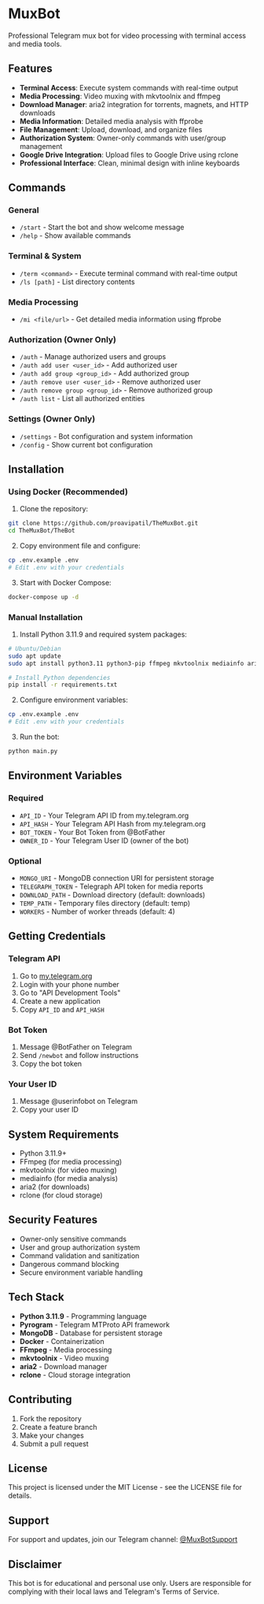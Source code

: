 # MuxBot

Professional Telegram mux bot for video processing with terminal access and media tools.

## Features

- **Terminal Access**: Execute system commands with real-time output
- **Media Processing**: Video muxing with mkvtoolnix and ffmpeg
- **Download Manager**: aria2 integration for torrents, magnets, and HTTP downloads
- **Media Information**: Detailed media analysis with ffprobe
- **File Management**: Upload, download, and organize files
- **Authorization System**: Owner-only commands with user/group management
- **Google Drive Integration**: Upload files to Google Drive using rclone
- **Professional Interface**: Clean, minimal design with inline keyboards

## Commands

### General
- `/start` - Start the bot and show welcome message
- `/help` - Show available commands

### Terminal & System
- `/term <command>` - Execute terminal command with real-time output
- `/ls [path]` - List directory contents

### Media Processing
- `/mi <file/url>` - Get detailed media information using ffprobe

### Authorization (Owner Only)
- `/auth` - Manage authorized users and groups
- `/auth add user <user_id>` - Add authorized user
- `/auth add group <group_id>` - Add authorized group
- `/auth remove user <user_id>` - Remove authorized user
- `/auth remove group <group_id>` - Remove authorized group
- `/auth list` - List all authorized entities

### Settings (Owner Only)
- `/settings` - Bot configuration and system information
- `/config` - Show current bot configuration

## Installation

### Using Docker (Recommended)

1. Clone the repository:
```bash
git clone https://github.com/proavipatil/TheMuxBot.git
cd TheMuxBot/TheBot
```

2. Copy environment file and configure:
```bash
cp .env.example .env
# Edit .env with your credentials
```

3. Start with Docker Compose:
```bash
docker-compose up -d
```

### Manual Installation

1. Install Python 3.11.9 and required system packages:
```bash
# Ubuntu/Debian
sudo apt update
sudo apt install python3.11 python3-pip ffmpeg mkvtoolnix mediainfo aria2 rclone

# Install Python dependencies
pip install -r requirements.txt
```

2. Configure environment variables:
```bash
cp .env.example .env
# Edit .env with your credentials
```

3. Run the bot:
```bash
python main.py
```

## Environment Variables

### Required
- `API_ID` - Your Telegram API ID from my.telegram.org
- `API_HASH` - Your Telegram API Hash from my.telegram.org
- `BOT_TOKEN` - Your Bot Token from @BotFather
- `OWNER_ID` - Your Telegram User ID (owner of the bot)

### Optional
- `MONGO_URI` - MongoDB connection URI for persistent storage
- `TELEGRAPH_TOKEN` - Telegraph API token for media reports
- `DOWNLOAD_PATH` - Download directory (default: downloads)
- `TEMP_PATH` - Temporary files directory (default: temp)
- `WORKERS` - Number of worker threads (default: 4)

## Getting Credentials

### Telegram API
1. Go to [my.telegram.org](https://my.telegram.org)
2. Login with your phone number
3. Go to "API Development Tools"
4. Create a new application
5. Copy `API_ID` and `API_HASH`

### Bot Token
1. Message @BotFather on Telegram
2. Send `/newbot` and follow instructions
3. Copy the bot token

### Your User ID
1. Message @userinfobot on Telegram
2. Copy your user ID

## System Requirements

- Python 3.11.9+
- FFmpeg (for media processing)
- mkvtoolnix (for video muxing)
- mediainfo (for media analysis)
- aria2 (for downloads)
- rclone (for cloud storage)

## Security Features

- Owner-only sensitive commands
- User and group authorization system
- Command validation and sanitization
- Dangerous command blocking
- Secure environment variable handling

## Tech Stack

- **Python 3.11.9** - Programming language
- **Pyrogram** - Telegram MTProto API framework
- **MongoDB** - Database for persistent storage
- **Docker** - Containerization
- **FFmpeg** - Media processing
- **mkvtoolnix** - Video muxing
- **aria2** - Download manager
- **rclone** - Cloud storage integration

## Contributing

1. Fork the repository
2. Create a feature branch
3. Make your changes
4. Submit a pull request

## License

This project is licensed under the MIT License - see the LICENSE file for details.

## Support

For support and updates, join our Telegram channel: [@MuxBotSupport](https://t.me/MuxBotSupport)

## Disclaimer

This bot is for educational and personal use only. Users are responsible for complying with their local laws and Telegram's Terms of Service.